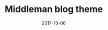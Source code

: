 ---
path: "/projeto/middleman-blog-theme"
category: ["Open-source"]
title: "Middleman blog theme"
date: 2017-10-06
online: true
opensource: true
repo: "https://github.com/nandomoreirame/middleman-blog"
image: "./middleman-blog.png"
url: "https://nandomoreirame.github.io/middleman-blog/"
description: "Projeto escrito em Middleman utilizando GulpJS para automatizar tarefas de CSS, JavaScript e hospeda-los no Github pages."
tags: [ "ruby", "middleman", "gulpjs", "opensource", "frontend" ]
---